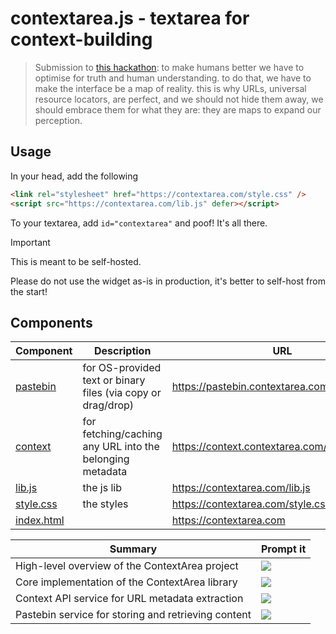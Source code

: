 # contextarea.js - textarea for context-building

> Submission to [this hackathon](https://x.com/mattzcarey/status/1926186148369408354): to make humans better we have to optimise for truth and human understanding. to do that, we have to make the interface be a map of reality. this is why URLs, universal resource locators, are perfect, and we should not hide them away, we should embrace them for what they are: they are maps to expand our perception.

## Usage

In your head, add the following

```html
<link rel="stylesheet" href="https://contextarea.com/style.css" />
<script src="https://contextarea.com/lib.js" defer></script>
```

To your textarea, add `id="contextarea"` and poof! It's all there.

> [!IMPORTANT]
>
> This is meant to be self-hosted.
>
> Please do not use the widget as-is in production, it's better to self-host from the start!

## Components

| Component                  | Description                                                  | URL                                           |     |
| -------------------------- | ------------------------------------------------------------ | --------------------------------------------- | --- |
| [pastebin](./pastebin)     | for OS-provided text or binary files (via copy or drag/drop) | https://pastebin.contextarea.com/openapi.json |     |
| [context](./context)       | for fetching/caching any URL into the belonging metadata     | https://context.contextarea.com/openapi.json  |     |
| [lib.js](lib.js)           | the js lib                                                   | https://contextarea.com/lib.js                |     |
| [style.css](style.css)     | the styles                                                   | https://contextarea.com/style.css             |     |
| [index.html](./index.html) |                                                              | https://contextarea.com                       |     |

| Summary                                             | Prompt it                                                                                                                                                                                                                                                                                                                                                                |
| --------------------------------------------------- | ------------------------------------------------------------------------------------------------------------------------------------------------------------------------------------------------------------------------------------------------------------------------------------------------------------------------------------------------------------------------ |
| High-level overview of the ContextArea project      | [![](https://b.lmpify.com/overview)](https://letmeprompt.com?q=https%3A%2F%2Fuuithub.com%2Fjanwilmake%2Fcontextarea%2Ftree%2Fmain%3FpathPatterns%3DREADME.md%26pathPatterns%3DSPEC.md%0A%0AWhat%20is%20ContextArea%20and%20what%20are%20its%20main%20components%3F)                                                                                                      |
| Core implementation of the ContextArea library      | [![](https://b.lmpify.com/core_implementation)](https://letmeprompt.com?q=https%3A%2F%2Fuuithub.com%2Fjanwilmake%2Fcontextarea%2Ftree%2Fmain%3FpathPatterns%3Dlib.js%26pathPatterns%3Dstyle.css%26pathPatterns%3Dindex.html%0A%0AHow%20does%20the%20ContextArea%20component%20work%3F%20What%20features%20does%20it%20provide%3F)                                        |
| Context API service for URL metadata extraction     | [![](https://b.lmpify.com/context_api)](https://letmeprompt.com?q=https%3A%2F%2Fuuithub.com%2Fjanwilmake%2Fcontextarea%2Ftree%2Fmain%3FpathPatterns%3Dcontext%252Fmain.ts%26pathPatterns%3Dcontext%252Fopenapi.json%26pathPatterns%3Dcontext%252FREADME.md%0A%0AHow%20does%20the%20Context%20API%20work%20for%20extracting%20and%20caching%20URL%20metadata%3F)          |
| Pastebin service for storing and retrieving content | [![](https://b.lmpify.com/pastebin_api)](https://letmeprompt.com?q=https%3A%2F%2Fuuithub.com%2Fjanwilmake%2Fcontextarea%2Ftree%2Fmain%3FpathPatterns%3Dpastebin%252Fpastebin.ts%26pathPatterns%3Dpastebin%252Fopenapi.json%26pathPatterns%3Dpastebin%252FREADME.md%0A%0AHow%20does%20the%20Pastebin%20service%20work%20for%20storing%20text%20and%20binary%20content%3F) |
